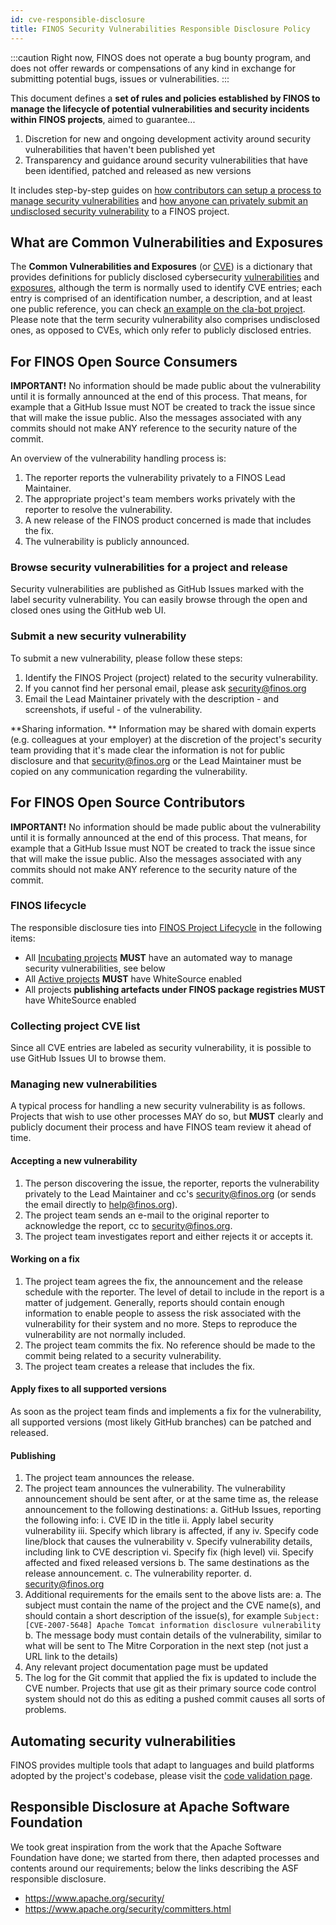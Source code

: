 ```yaml
---
id: cve-responsible-disclosure
title: FINOS Security Vulnerabilities Responsible Disclosure Policy
---
```

:::caution
Right now, FINOS does not operate a bug bounty program, and does not offer rewards or compensations of any kind in exchange for submitting potential bugs, issues or vulnerabilities.
:::

This document defines a **set of rules and policies established by FINOS to manage the lifecycle of potential vulnerabilities and security incidents within FINOS projects**, aimed to guarantee...

1. Discretion for new and ongoing development activity around security vulnerabilities that haven't been published yet
2. Transparency and guidance around security vulnerabilities that have been identified, patched and released as new versions

It includes step-by-step guides on [how contributors can setup a process to manage security vulnerabilities](#ForFINOSOpenSourceContributors) and [how anyone can privately submit an undisclosed security vulnerability](#ForFINOSOpenSourceConsumers) to a FINOS project.

## What are Common Vulnerabilities and Exposures
The **Common Vulnerabilities and Exposures** (or [CVE](https://cve.mitre.org/cve/)) is a dictionary that provides definitions for publicly disclosed cybersecurity [vulnerabilities](https://cve.mitre.org/about/terminology.html#vulnerability) and [exposures](https://cve.mitre.org/about/terminology.html#exposure), although the term is normally used to identify CVE entries; each entry is comprised of an identification number, a description, and at least one public reference, you can check [an example on the cla-bot project](https://github.com/finos/cla-bot/issues/157). Please note that the term security vulnerability also comprises undisclosed ones, as opposed to CVEs, which only refer to publicly disclosed entries.

## For FINOS Open Source Consumers

**IMPORTANT!** No information should be made public about the vulnerability until it is formally announced at the end of this process. That means, for example that a GitHub Issue must NOT be created to track the issue since that will make the issue public. Also the messages associated with any commits should not make ANY reference to the security nature of the commit.

An overview of the vulnerability handling process is:
1. The reporter reports the vulnerability privately to a FINOS Lead Maintainer.
2. The appropriate project's team members works privately with the reporter to resolve the vulnerability.
3. A new release of the FINOS product concerned is made that includes the fix.
4. The vulnerability is publicly announced.

### Browse security vulnerabilities for a project and release
Security vulnerabilities are published as GitHub Issues marked with the label security vulnerability. You can easily browse through the open and closed ones using the GitHub web UI.

### Submit a new security vulnerability
To submit a new vulnerability, please follow these steps:
1. Identify the FINOS Project (project) related to the security vulnerability.
2. If you cannot find her personal email, please ask [security@finos.org](mailto:security@finos.org)
3. Email the Lead Maintainer privately with the description - and screenshots, if useful - of the vulnerability.

**Sharing information. ** Information may be shared with domain experts (e.g. colleagues at your employer) at the discretion of the project's security team providing that it's made clear the information is not for public disclosure and that [security@finos.org](mailto:security@finos.org) or the Lead Maintainer must be copied on any communication regarding the vulnerability.

## For FINOS Open Source Contributors

**IMPORTANT!** No information should be made public about the vulnerability until it is formally announced at the end of this process. That means, for example that a GitHub Issue must NOT be created to track the issue since that will make the issue public. Also the messages associated with any commits should not make ANY reference to the security nature of the commit.

### FINOS lifecycle
The responsible disclosure ties into [FINOS Project Lifecycle](/docs/governance/Software-Projects/project-lifecycle) in the following items:

- All [Incubating projects](/docs/governance/Software-Projects/stages/incubating) **MUST** have an automated way to manage security vulnerabilities, see below
- All [Active projects](/docs/governance/Software-Projects/stages/active) **MUST** have WhiteSource enabled
- All projects **publishing artefacts under FINOS package registries MUST** have WhiteSource enabled

### Collecting project CVE list
Since all CVE entries are labeled as security vulnerability, it is possible to use GitHub Issues UI to browse them.

### Managing new vulnerabilities
A typical process for handling a new security vulnerability is as follows. Projects that wish to use other processes MAY do so, but **MUST** clearly and publicly document their process and have FINOS team review it ahead of time.

#### Accepting a new vulnerability
1. The person discovering the issue, the reporter, reports the vulnerability privately to the Lead Maintainer and cc's [security@finos.org](mailto:security@finos.org) (or sends the email directly to help@finos.org).
2. The project team sends an e-mail to the original reporter to acknowledge the report, cc to [security@finos.org](mailto:security@finos.org).
3. The project team investigates report and either rejects it or accepts it.

#### Working on a fix
1. The project team agrees the fix, the announcement and the release schedule with the reporter. The level of detail to include in the report is a matter of judgement. Generally, reports should contain enough information to enable people to assess the risk associated with the vulnerability for their system and no more. Steps to reproduce the vulnerability are not normally included.
2. The project team commits the fix. No reference should be made to the commit being related to a security vulnerability.
3. The project team creates a release that includes the fix.

#### Apply fixes to all supported versions
As soon as the project team finds and implements a fix for the vulnerability, all supported versions (most likely GitHub branches) can be patched and released.

#### Publishing
1. The project team announces the release.
2. The project team announces the vulnerability. The vulnerability announcement should be sent after, or at the same time as, the release announcement to the following destinations:
    a. GitHub Issues, reporting the following info:
        i. CVE ID in the title
        ii. Apply label security vulnerability
        iii. Specify which library is affected, if any
        iv. Specify code line/block that causes the vulnerability
        v. Specify vulnerability details, including link to CVE description
        vi. Specify fix (high level)
        vii. Specify affected and fixed released versions
    b. The same destinations as the release announcement.
    c. The vulnerability reporter.
    d. [security@finos.org](mailto:security@finos.org)
3. Additional requirements for the emails sent to the above lists are:
    a. The subject must contain the name of the project and the CVE name(s), and should contain a short description of the issue(s), for example `Subject: [CVE-2007-5648] Apache Tomcat information disclosure vulnerability`
    b. The message body must contain details of the vulnerability, similar to what will be sent to The Mitre Corporation in the next step (not just a URL link to the details)
4. Any relevant project documentation page must be updated
5. The log for the Git commit that applied the fix is updated to include the CVE number. Projects that use git as their primary source code control system should not do this as editing a pushed commit causes all sorts of problems.

## Automating security vulnerabilities
FINOS provides multiple tools that adapt to languages and build platforms adopted by the project's codebase, please visit the [code validation page](https://community.finos.org/docs/development-infrastructure/code-validation/intro/). 

## Responsible Disclosure at Apache Software Foundation
We took great inspiration from the work that the Apache Software Foundation have done; we started from there, then adapted processes and contents around our requirements; below the links describing the ASF responsible disclosure.
- https://www.apache.org/security/
- https://www.apache.org/security/committers.html
